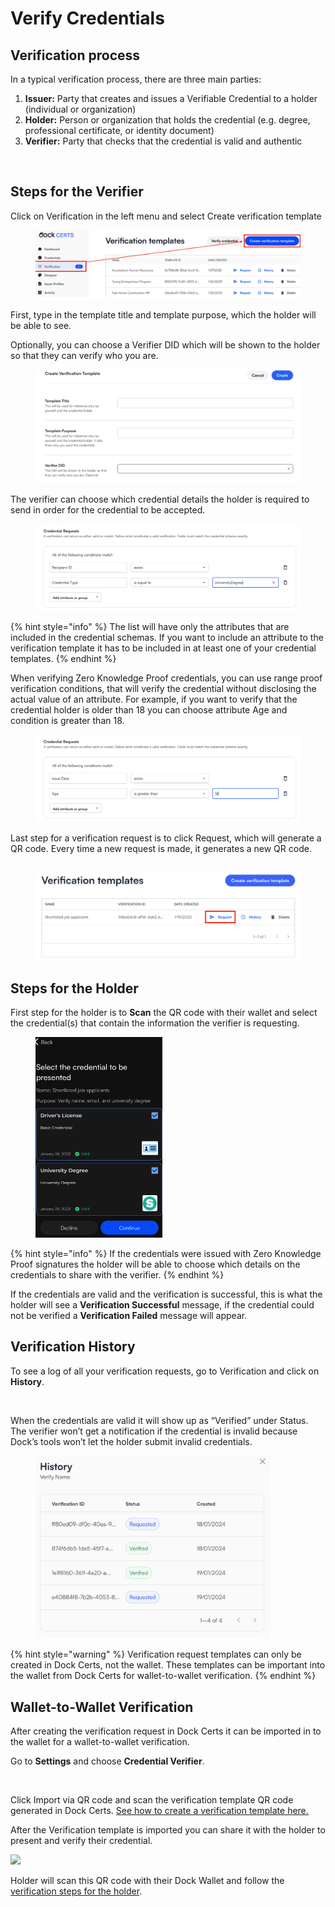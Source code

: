 # Verify Credentials

## Verification process <a href="#h_d119e38335" id="h_d119e38335"></a>

In a typical verification process, there are three main parties:

1. **Issuer:** Party that creates and issues a Verifiable Credential to a holder (individual or organization)
2. **Holder:** Person or organization that holds the credential (e.g. degree, professional certificate, or identity document)
3. **Verifier:** Party that checks that the credential is valid and authentic

<figure><img src="https://downloads.intercomcdn.com/i/o/801931889/c9976b09a48fe6e88920e78a/631f7526f09bcf3b4b2e6209_3-certificate+fraud-issuer%2C+holder%2C+verifier.jpeg" alt=""><figcaption></figcaption></figure>

## Steps for the Verifier <a href="#h_4638f9252a" id="h_4638f9252a"></a>

Click on Verification in the left menu and select Create verification template

<figure><img src="../.gitbook/assets/63dd39a9db4a3e2a50cf9e20_1-Create a verification template .png" alt=""><figcaption></figcaption></figure>

First, type in the template title and template purpose, which the holder will be able to see.

Optionally, you can choose a Verifier DID which will be shown to the holder so that they can verify who you are.

<figure><img src="../.gitbook/assets/Screenshot 2024-01-19 at 15.00.55.png" alt=""><figcaption></figcaption></figure>

The verifier can choose which credential details the holder is required to send in order for the credential to be accepted.&#x20;

<figure><img src="../.gitbook/assets/Screenshot 2024-01-19 at 15.03.35.png" alt=""><figcaption></figcaption></figure>

{% hint style="info" %}
The list will have only the attributes that are included in the credential schemas. If you want to include an attribute to the verification template it has to be included in at least one of your credential templates.
{% endhint %}

When verifying Zero Knowledge Proof credentials, you can use range proof verification conditions, that will verify the credential without disclosing the actual value of an attribute. For example, if you want to verify that the credential holder is older than 18 you can choose attribute Age and condition is greater than 18.

<figure><img src="../.gitbook/assets/Screenshot 2024-01-19 at 15.11.23.png" alt=""><figcaption></figcaption></figure>

Last step for a verification request is to click Request, which will generate a QR code. Every time a new request is made, it generates a new QR code.\
​

<figure><img src="../.gitbook/assets/63dc133a7f9006477e2c9e15_4-select request.png" alt=""><figcaption></figcaption></figure>

## Steps for the Holder <a href="#h_551a4bc680" id="h_551a4bc680"></a>

First step for the holder is to **Scan** the QR code with their wallet and select the credential(s) that contain the information the verifier is requesting.

<div align="left">

<figure><img src="../.gitbook/assets/63dc147a07bea77af71f759a_1-select Verifiable Credentials.png" alt="" width="203"><figcaption></figcaption></figure>

</div>

{% hint style="info" %}
If the credentials were issued with Zero Knowledge Proof signatures the holder will be able to choose which details on the credentials to share with the verifier.
{% endhint %}

If the credentials are valid and the verification is successful, this is what the holder will see a **Verification Successful** message, if the credential could not be verified a **Verification Failed** message will appear.&#x20;

## Verification History

To see a log of all your verification requests, go to Verification and click on **History**.

<figure><img src="https://downloads.intercomcdn.com/i/o/801948701/e62394c921696d957bcd9fde/63dc17caa81c505860578114_7-select+history.png" alt=""><figcaption></figcaption></figure>

When the credentials are valid it will show up as “Verified” under Status. The verifier won’t get a notification if the credential is invalid because Dock’s tools won’t let the holder submit invalid credentials.

<div align="left">

<figure><img src="../.gitbook/assets/Screenshot 2024-01-25 at 17.59.50.png" alt="" width="375"><figcaption></figcaption></figure>

</div>

{% hint style="warning" %}
Verification request templates can only be created in Dock Certs, not the wallet. These templates can be important into the wallet from Dock Certs for wallet-to-wallet verification.
{% endhint %}

## Wallet-to-Wallet Verification <a href="#h_9833d67c15" id="h_9833d67c15"></a>

After creating the verification request in Dock Certs it can be imported in to the wallet for a wallet-to-wallet verification.

Go to **Settings** and choose **Credential Verifier**.

<div align="left">

<figure><img src="https://downloads.intercomcdn.com/i/o/801963474/f0e42a69cd04be5cb000afa0/Screenshot_20230807_140939_DockApp.jpg" alt="" width="188"><figcaption></figcaption></figure>

</div>

Click Import via QR code and scan the verification template QR code generated in Dock Certs. [See how to create a verification template here.](verify-credentials.md#h\_4638f9252a)

After the Verification template is imported you can share it with the holder to present and verify their credential.

![](https://downloads.intercomcdn.com/i/o/801966471/8b2b8552b1276fc19e7bc89d/Screenshot\_20230807\_141402\_DockApp.jpg)

Holder will scan this QR code with their Dock Wallet and follow the [verification steps for the holder](verify-credentials.md#h\_551a4bc680).&#x20;
